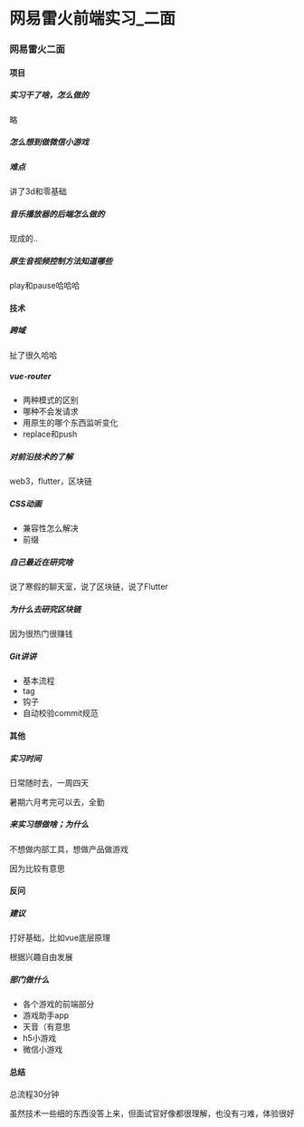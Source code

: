 # 网易雷火前端实习_二面




### 网易雷火二面

#### 项目

##### 实习干了啥，怎么做的

略

##### 怎么想到做微信小游戏



##### 难点

讲了3d和零基础

##### 音乐播放器的后端怎么做的

现成的..

##### 原生音视频控制方法知道哪些

play和pause哈哈哈



#### 技术

##### 跨域

扯了很久哈哈

##### vue-router

- 两种模式的区别
- 哪种不会发请求
- 用原生的哪个东西监听变化
- replace和push

##### 对前沿技术的了解

web3，flutter，区块链

##### CSS动画

- 兼容性怎么解决
- 前缀



##### 自己最近在研究啥

说了寒假的聊天室，说了区块链，说了Flutter

##### 为什么去研究区块链

因为很热门很赚钱

##### Git讲讲

- 基本流程
- tag
- 钩子
- 自动校验commit规范



#### 其他

##### 实习时间

日常随时去，一周四天

暑期六月考完可以去，全勤

##### 来实习想做啥；为什么

不想做内部工具，想做产品做游戏

因为比较有意思



#### 反问

##### 建议

打好基础，比如vue底层原理

根据兴趣自由发展

##### 部门做什么

- 各个游戏的前端部分
- 游戏助手app
- 天音（有意思
- h5小游戏
- 微信小游戏



#### 总结

总流程30分钟

虽然技术一些细的东西没答上来，但面试官好像都很理解，也没有刁难，体验很好

